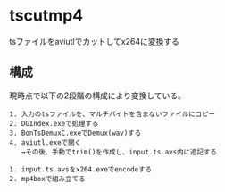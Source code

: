 # tscutmp4
tsファイルをaviutlでカットしてx264に変換する

## 構成
現時点で以下の2段階の構成により変換している。

```
1. 入力のtsファイルを、マルチバイトを含まないファイルにコピー
2. DGIndex.exeで処理する
3. BonTsDemuxC.exeでDemux(wav)する
4. aviutl.exeで開く
   →その後、手動でtrim()を作成し、input.ts.avs内に追記する
```

```
1. input.ts.avsをx264.exeでencodeする
2. mp4boxで組み立てる
```
